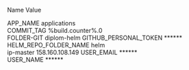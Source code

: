 Name                    Value
	               
APP_NAME	            applications	
COMMIT_TAG	            %build.counter%.0	
FOLDER-GIT	            diplom-helm	
GITHUB_PERSONAL_TOKEN	******	
HELM_REPO_FOLDER_NAME	helm	
ip-master	            158.160.108.149	
USER_EMAIL	            ******	
USER_NAME	            ******